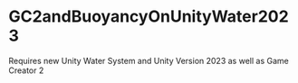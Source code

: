 # GC2andBuoyancyOnUnityWater2023

Requires new Unity Water System and Unity Version 2023 as well as Game Creator 2
